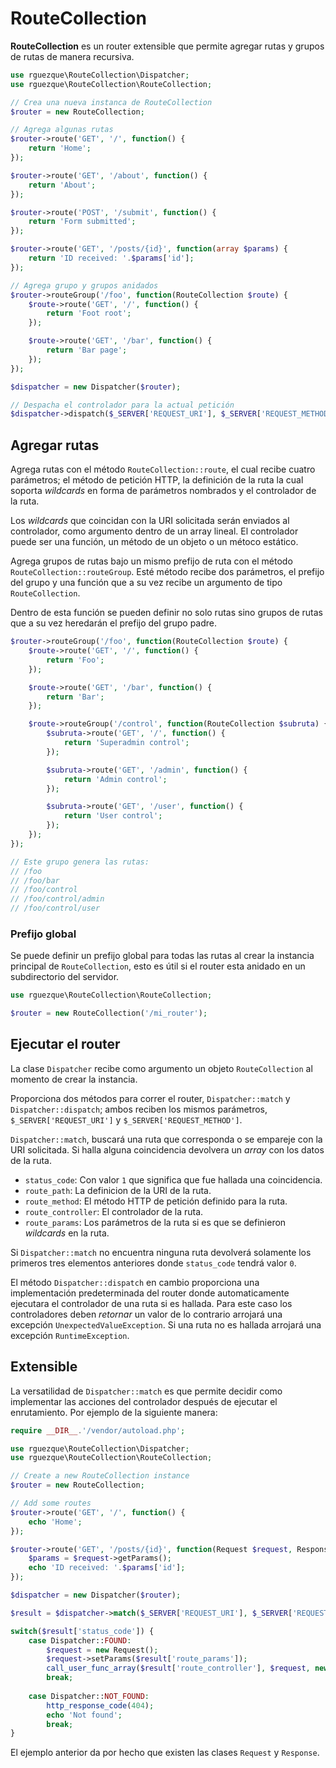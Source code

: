 # RouteCollection

**RouteCollection** es un router extensible que permite agregar rutas y grupos de rutas de manera recursiva.

```php
use rguezque\RouteCollection\Dispatcher;
use rguezque\RouteCollection\RouteCollection;

// Crea una nueva instanca de RouteCollection
$router = new RouteCollection;

// Agrega algunas rutas
$router->route('GET', '/', function() {
    return 'Home';
});

$router->route('GET', '/about', function() {
    return 'About';
}); 

$router->route('POST', '/submit', function() {
    return 'Form submitted';
});

$router->route('GET', '/posts/{id}', function(array $params) {
    return 'ID received: '.$params['id'];
});

// Agrega grupo y grupos anidados
$router->routeGroup('/foo', function(RouteCollection $route) {
    $route->route('GET', '/', function() {
        return 'Foot root';
    });

    $route->route('GET', '/bar', function() {
        return 'Bar page';
    });
});

$dispatcher = new Dispatcher($router);

// Despacha el controlador para la actual petición
$dispatcher->dispatch($_SERVER['REQUEST_URI'], $_SERVER['REQUEST_METHOD']);
```

## Agregar rutas

Agrega rutas con el método `RouteCollection::route`, el cual recibe cuatro parámetros; el método de petición HTTP, la definición de la ruta la cual soporta *wildcards* en forma de parámetros nombrados y el controlador de la ruta. 

Los *wildcards* que coincidan con la URI solicitada serán enviados al controlador, como argumento dentro de un array lineal. El controlador puede ser una función, un método de un objeto o un métoco estático.

Agrega grupos de rutas bajo un mismo prefijo de ruta con el método `RouteCollection::routeGroup`. Esté método recibe dos parámetros, el prefijo del grupo y una función que a su vez recibe un argumento de tipo `RouteCollection`.

Dentro de esta función se pueden definir no solo rutas sino grupos de rutas que a su vez heredarán el prefijo del grupo padre.

```php
$router->routeGroup('/foo', function(RouteCollection $route) {
    $route->route('GET', '/', function() {
        return 'Foo';
    });

    $route->route('GET', '/bar', function() {
        return 'Bar';
    });

    $route->routeGroup('/control', function(RouteCollection $subruta) {
        $subruta->route('GET', '/', function() {
            return 'Superadmin control';
        });

        $subruta->route('GET', '/admin', function() {
            return 'Admin control';
        });

        $subruta->route('GET', '/user', function() {
            return 'User control';
        });
    });
});

// Este grupo genera las rutas:
// /foo
// /foo/bar
// /foo/control
// /foo/control/admin
// /foo/control/user
```

### Prefijo global

Se puede definir un prefijo global para todas las rutas al crear la instancia principal de `RouteCollection`, esto es útil si el router esta anidado en un subdirectorio del servidor.

```php
use rguezque\RouteCollection\RouteCollection;

$router = new RouteCollection('/mi_router');
```

## Ejecutar el router

La clase `Dispatcher` recibe como argumento un objeto `RouteCollection` al momento de crear la instancia. 

Proporciona dos métodos para correr el router, `Dispatcher::match` y `Dispatcher::dispatch`; ambos reciben los mismos parámetros, `$_SERVER['REQUEST_URI']` y `$_SERVER['REQUEST_METHOD']`.

`Dispatcher::match`, buscará una ruta que corresponda o se empareje con la URI solicitada. Si halla alguna coincidencia devolvera un *array* con los datos de la ruta.

- `status_code`: Con valor `1` que significa que fue hallada una coincidencia.
- `route_path`: La definicion de la URI de la ruta.
- `route_method`: El método HTTP de petición definido para la ruta.
- `route_controller`: El controlador de la ruta.
- `route_params`: Los parámetros de la ruta si es que se definieron *wildcards* en la ruta.

Si  `Dispatcher::match` no encuentra ninguna ruta devolverá solamente los primeros tres elementos anteriores donde `status_code` tendrá valor `0`.

El método `Dispatcher::dispatch` en cambio proporciona una implementación predeterminada del router donde automaticamente ejecutara el controlador de una ruta si es hallada. Para este caso los controladores deben *retornar* un valor de lo contrario arrojará una excepción `UnexpectedValueException`. Si una ruta no es hallada arrojará una excepción `RuntimeException`.

## Extensible

La versatilidad de `Dispatcher::match` es que permite decidir como implementar las acciones del controlador después de ejecutar el enrutamiento. Por ejemplo de la siguiente manera:

```php
require __DIR__.'/vendor/autoload.php';

use rguezque\RouteCollection\Dispatcher;
use rguezque\RouteCollection\RouteCollection;

// Create a new RouteCollection instance
$router = new RouteCollection;

// Add some routes
$router->route('GET', '/', function() {
    echo 'Home';
});

$router->route('GET', '/posts/{id}', function(Request $request, Response $response) {
    $params = $request->getParams();
    echo 'ID received: '.$params['id'];
}); 

$dispatcher = new Dispatcher($router);

$result = $dispatcher->match($_SERVER['REQUEST_URI'], $_SERVER['REQUEST_METHOD']);

switch($result['status_code']) {
    case Dispatcher::FOUND:
        $request = new Request();
        $request->setParams($result['route_params']);
        call_user_func_array($result['route_controller'], $request, new Response);
        break;
        
    case Dispatcher::NOT_FOUND:
        http_response_code(404);
        echo 'Not found';
        break;
}
```

El ejemplo anterior da por hecho que existen las clases `Request` y `Response`.

